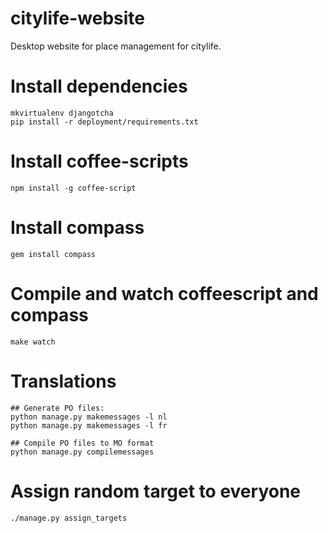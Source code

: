 citylife-website
================

Desktop website for place management for citylife.

# Install dependencies

    mkvirtualenv djangotcha
    pip install -r deployment/requirements.txt

# Install coffee-scripts

    npm install -g coffee-script

# Install compass

    gem install compass

# Compile and watch coffeescript and compass

    make watch

# Translations

    ## Generate PO files:
    python manage.py makemessages -l nl
    python manage.py makemessages -l fr

    ## Compile PO files to MO format
    python manage.py compilemessages
    
    
# Assign random target to everyone
	
	./manage.py assign_targets